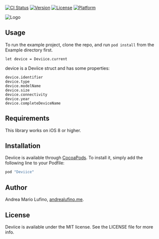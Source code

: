 [![CI Status](https://img.shields.io/travis/Andrea%20Mario%20Lufino/Deviice.svg?style=flat)](https://travis-ci.org/Andrea%20Mario%20Lufino/Deviice)
[![Version](https://img.shields.io/cocoapods/v/Deviice.svg?style=flat)](http://cocoapods.org/pods/Deviice)
[![License](https://img.shields.io/cocoapods/l/Deviice.svg?style=flat)](http://cocoapods.org/pods/Deviice)
[![Platform](https://img.shields.io/cocoapods/p/Deviice.svg?style=flat)](http://cocoapods.org/pods/Deviice)

![Logo](./Example/Deviice/Deviice.png)

## Usage

To run the example project, clone the repo, and run `pod install` from the Example directory first.

<pre><code>let device = Deviice.current
</code></pre>
device is a Deviice struct and has some properties:
 
<pre><code>device.identifier
device.type
device.modelName
device.size
device.connectivity
device.year
device.completeDeviceName
</code></pre>

## Requirements
 
This library works on iOS 8 or higher.

## Installation

Deviice is available through [CocoaPods](http://cocoapods.org). To install
it, simply add the following line to your Podfile:

```ruby
pod "Deviice"
```

## Author

Andrea Mario Lufino, [andrealufino.me](https://andrealufino.com).

## License

Deviice is available under the MIT license. See the LICENSE file for more info.
